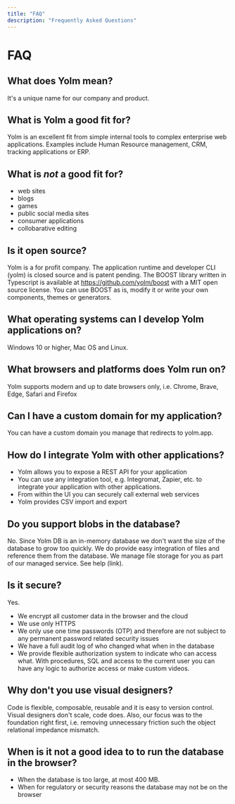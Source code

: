 ```yaml
---
title: "FAQ"
description: "Frequently Asked Questions"
---
```


# FAQ

## What does Yolm mean?

It's a unique name for our company and product.

## What is Yolm a good fit for?

Yolm is an excellent fit from simple internal tools to complex enterprise web applications. Examples include Human Resource management, CRM, tracking applications or ERP.

## What is _not_ a good fit for?

- web sites
- blogs
- games
- public social media sites
- consumer applications
- collobarative editing

## Is it open source?

Yolm is a for profit company. The application runtime and developer CLI (yolm) is closed source and is patent pending. The BOOST library written in Typescript is available at https://github.com/yolm/boost with a MIT open source license. You can use BOOST as is, modify it or write your own components, themes or generators.

## What operating systems can I develop Yolm applications on?

Windows 10 or higher, Mac OS and Linux.

## What browsers and platforms does Yolm run on?

Yolm supports modern and up to date browsers only, i.e. Chrome, Brave, Edge, Safari and Firefox

## Can I have a custom domain for my application?

You can have a custom domain you manage that redirects to yolm.app.

## How do I integrate Yolm with other applications?

- Yolm allows you to expose a REST API for your application
- You can use any integration tool, e.g. Integromat, Zapier, etc. to integrate your application with other applications.
- From within the UI you can securely call external web services
- Yolm provides CSV import and export

## Do you support blobs in the database?

No. Since Yolm DB is an in-memory database we don't want the size of the database to grow too quickly. We do provide easy integration of files and reference them from the database. We manage file storage for you as part of our managed service. See help (link).

## Is it secure?

Yes.

- We encrypt all customer data in the browser and the cloud
- We use only HTTPS
- We only use one time passwords (OTP) and therefore are not subject to any permanent password related security issues
- We have a full audit log of who changed what when in the database
- We provide flexible authorization system to indicate who can access what. With procedures, SQL and access to the current user you can have any logic to authorize access or make custom videos.

## Why don't you use visual designers?

Code is flexible, composable, reusable and it is easy to version control. Visual designers don't scale, code does. Also, our focus was to the foundation right first, i.e. removing unnecessary friction such the object relational impedance mismatch.

## When is it not a good idea to to run the database in the browser?

- When the database is too large, at most 400 MB.
- When for regulatory or security reasons the database may not be on the browser
